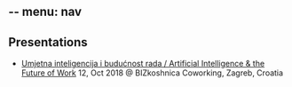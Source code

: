 --
menu: nav
---

## Presentations

- [Umjetna inteligencija i budućnost rada / Artificial Intelligence & the Future of Work](prez/20181012-ai-zg) 12, Oct 2018 @ BIZkoshnica Coworking, Zagreb, Croatia

